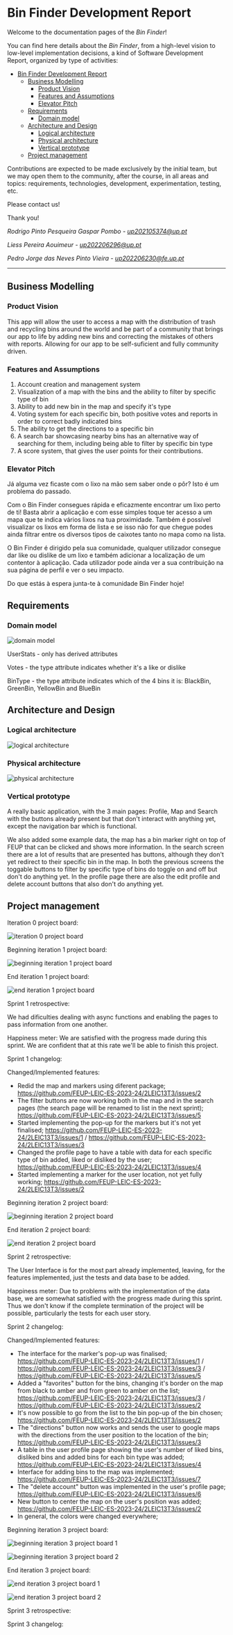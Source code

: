 <!-- README.md for LEIC-ES-2023-24 -->

# Bin Finder Development Report

Welcome to the documentation pages of the _Bin Finder_!

You can find here details about the _Bin Finder_, from a high-level vision to low-level implementation decisions, a kind of Software Development Report, organized by type of activities: 

- [Bin Finder Development Report](#bin-finder-development-report)
  - [Business Modelling](#business-modelling)
    - [Product Vision](#product-vision)
    - [Features and Assumptions](#features-and-assumptions)
    - [Elevator Pitch](#elevator-pitch)
  - [Requirements](#requirements)
    - [Domain model](#domain-model)
  - [Architecture and Design](#architecture-and-design)
    - [Logical architecture](#logical-architecture)
    - [Physical architecture](#physical-architecture)
    - [Vertical prototype](#vertical-prototype)
  - [Project management](#project-management)

Contributions are expected to be made exclusively by the initial team, but we may open them to the community, after the course, in all areas and topics: requirements, technologies, development, experimentation, testing, etc.

Please contact us!

Thank you!

*Rodrigo Pinto Pesqueira Gaspar Pombo - up202105374@up.pt*

*Liess Pereira Aouimeur - up202206296@up.pt*

*Pedro Jorge das Neves Pinto Vieira - up202206230@fe.up.pt*

---
## Business Modelling

### Product Vision

This app will allow the user to access a map with the distribution of trash and recycling bins around the world and be part of a community that brings our app to life by adding new bins and correcting the mistakes of others with reports. Allowing for our app to be self-suficient and fully community driven.

### Features and Assumptions

1. Account creation and management system
2. Visualization of a map with the bins and the ability to filter by specific type of bin
3. Ability to add new bin in the map and specify it's type
4. Voting system for each specific bin, both positive votes and reports in order to correct badly indicated bins
5. The ability to get the directions to a specific bin
6. A search bar showcasing nearby bins has an alternative way of searching for them, including being able to filter by specific bin type
7. A score system, that gives the user points for their contributions.

### Elevator Pitch

Já alguma vez ficaste com o lixo na mão sem saber onde o pôr? Isto é um problema do passado.

Com o Bin Finder consegues rápida e eficazmente encontrar um lixo perto de ti! Basta abrir a aplicação e com esse simples toque ter acesso a um mapa que te indica vários lixos na tua proximidade. Também é possível visualizar os lixos em forma de lista e se isso não for que chegue podes ainda filtrar entre os diversos tipos de caixotes tanto no mapa como na lista.

O Bin Finder é dirigido pela sua comunidade, qualquer utilizador consegue dar like ou dislike  de um lixo e também adicionar a localização de um contentor à aplicação. Cada utilizador pode ainda ver a sua contribuição na sua página de perfil e ver o seu impacto.

Do que estás à espera junta-te à comunidade Bin Finder hoje!

## Requirements

### Domain model

![domain model](https://github.com/FEUP-LEIC-ES-2023-24/2LEIC13T3/raw/main/domain_model.jpeg)

UserStats - only has derived attributes

Votes - the type attribute indicates whether it's a like or dislike

BinType - the type attribute indicates which of the 4 bins it is: BlackBin, GreenBin, YellowBin and BlueBin

## Architecture and Design

### Logical architecture

![logical architecture](https://github.com/FEUP-LEIC-ES-2023-24/2LEIC13T3/raw/main/logical_architecture.jpg)

### Physical architecture

![physical architecture](https://github.com/FEUP-LEIC-ES-2023-24/2LEIC13T3/raw/main/physical_architecture.jpg)

### Vertical prototype

A really basic application, with the 3 main pages: Profile, Map and Search with the buttons already present but that don't interact with anything yet, except the navigation bar which is functional.

We also added some example data, the map has a bin marker right on top of FEUP that can be clicked and shows more information. In the search screen there are a lot of results that are presented has buttons, although they don't yet redirect to their specific bin in the map. In both the previous screens the toggable buttons to filter by specific type of bins do toggle on and off but don't do anything yet. In the profile page there are also the edit profile and delete account buttons that also don't do anything yet.

## Project management

Iteration 0 project board:

![iteration 0 project board](https://github.com/FEUP-LEIC-ES-2023-24/2LEIC13T3/raw/main/project_board_screenshot.png)

Beginning iteration 1 project board:

![beginning iteration 1 project board](https://github.com/FEUP-LEIC-ES-2023-24/2LEIC13T3/raw/main/beginning_iteration_1_project_board_screenshot.png)

End iteration 1 project board:

![end iteration 1 project board](https://github.com/FEUP-LEIC-ES-2023-24/2LEIC13T3/raw/main/end_iteration_1_project_board_screenshot.png)

Sprint 1 retrospective:

We had dificulties dealing with async functions and enabling the pages to pass information from one another.

Happiness meter: We are satisfied with the progress made during this sprint. We are confident that at this rate we'll be able to finish this project.

Sprint 1 changelog:

Changed/Implemented features:
- Redid the map and markers using diferent package; https://github.com/FEUP-LEIC-ES-2023-24/2LEIC13T3/issues/2
- The filter buttons are now working both in the map and in the search pages (the search page will be renamed to list in the next sprint); https://github.com/FEUP-LEIC-ES-2023-24/2LEIC13T3/issues/5
- Started implementing the pop-up for the markers but it's not yet finalised; https://github.com/FEUP-LEIC-ES-2023-24/2LEIC13T3/issues/1 / https://github.com/FEUP-LEIC-ES-2023-24/2LEIC13T3/issues/3
- Changed the profile page to have a table with data for each specific type of bin added, liked or disliked by the user; https://github.com/FEUP-LEIC-ES-2023-24/2LEIC13T3/issues/4
- Started implementing a marker for the user location, not yet fully working; https://github.com/FEUP-LEIC-ES-2023-24/2LEIC13T3/issues/2

Beginning iteration 2 project board:

![beginning iteration 2 project board](https://github.com/FEUP-LEIC-ES-2023-24/2LEIC13T3/raw/main/beginning_iteration_2_project_board_screenshot.png)

End iteration 2 project board:

![end iteration 2 project board](https://github.com/FEUP-LEIC-ES-2023-24/2LEIC13T3/raw/main/end_iteration_2_project_board_screenshot.png)

Sprint 2 retrospective:

The User Interface is for the most part already implemented, leaving, for the features implemented, just the tests and data base to be added.

Happiness meter: Due to problems with the implementation of the data base, we are somewhat satisfied with the progress made during this sprint. Thus we don't know if the complete termination of the project will be possible, particularly the tests for each user story.

Sprint 2 changelog:

Changed/Implemented features:
- The interface for the marker's pop-up was finalised; https://github.com/FEUP-LEIC-ES-2023-24/2LEIC13T3/issues/1 / https://github.com/FEUP-LEIC-ES-2023-24/2LEIC13T3/issues/3 / https://github.com/FEUP-LEIC-ES-2023-24/2LEIC13T3/issues/5
- Added a "favorites" button for the bins, changing it's border on the map from black to amber and from green to amber on the list; https://github.com/FEUP-LEIC-ES-2023-24/2LEIC13T3/issues/3 / https://github.com/FEUP-LEIC-ES-2023-24/2LEIC13T3/issues/2
- It's now possible to go from the list to the bin pop-up of the bin chosen; https://github.com/FEUP-LEIC-ES-2023-24/2LEIC13T3/issues/2
- The "directions" button now works and sends the user to google maps with the directions from the user position to the location of the bin; https://github.com/FEUP-LEIC-ES-2023-24/2LEIC13T3/issues/3
- A table in the user profile page showing the user's number of liked bins, disliked bins and added bins for each bin type was added; https://github.com/FEUP-LEIC-ES-2023-24/2LEIC13T3/issues/4
- Interface for adding bins to the map was implemented; https://github.com/FEUP-LEIC-ES-2023-24/2LEIC13T3/issues/7
- The "delete account" button was implemented in the user's profile page; https://github.com/FEUP-LEIC-ES-2023-24/2LEIC13T3/issues/6
- New button to center the map on the user's position was added; https://github.com/FEUP-LEIC-ES-2023-24/2LEIC13T3/issues/2
- In general, the colors were changed everywhere;

Beginning iteration 3 project board:

![beginning iteration 3 project board 1](https://github.com/FEUP-LEIC-ES-2023-24/2LEIC13T3/raw/main/beginning_iteration_3_project_board_screenshot_1.png)

![beginning iteration 3 project board 2](https://github.com/FEUP-LEIC-ES-2023-24/2LEIC13T3/raw/main/beginning_iteration_3_project_board_screenshot_2.png)

End iteration 3 project board:

![end iteration 3 project board 1](https://github.com/FEUP-LEIC-ES-2023-24/2LEIC13T3/raw/main/end_iteration_3_project_board_screenshot_1.png)

![end iteration 3 project board 2](https://github.com/FEUP-LEIC-ES-2023-24/2LEIC13T3/raw/main/end_iteration_3_project_board_screenshot_2.png)

Sprint 3 retrospective:

Sprint 3 changelog: